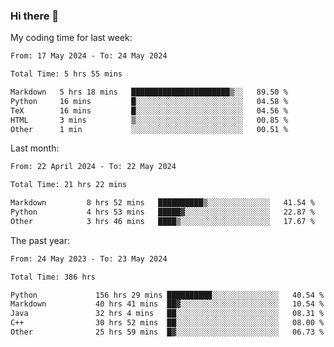 ### Hi there 👋

My coding time for last week:

<!--START_SECTION:week-->

```txt
From: 17 May 2024 - To: 24 May 2024

Total Time: 5 hrs 55 mins

Markdown   5 hrs 18 mins   ██████████████████████▒░░   89.50 %
Python     16 mins         █░░░░░░░░░░░░░░░░░░░░░░░░   04.58 %
TeX        16 mins         █░░░░░░░░░░░░░░░░░░░░░░░░   04.56 %
HTML       3 mins          ▒░░░░░░░░░░░░░░░░░░░░░░░░   00.85 %
Other      1 min           ░░░░░░░░░░░░░░░░░░░░░░░░░   00.51 %
```

<!--END_SECTION:week-->

Last month:

<!--START_SECTION:month-->

```txt
From: 22 April 2024 - To: 22 May 2024

Total Time: 21 hrs 22 mins

Markdown         8 hrs 52 mins   ██████████▒░░░░░░░░░░░░░░   41.54 %
Python           4 hrs 53 mins   █████▓░░░░░░░░░░░░░░░░░░░   22.87 %
Other            3 hrs 46 mins   ████▒░░░░░░░░░░░░░░░░░░░░   17.67 %
```

<!--END_SECTION:month-->

The past year:

<!--START_SECTION:year-->

```txt
From: 24 May 2023 - To: 23 May 2024

Total Time: 386 hrs

Python             156 hrs 29 mins ██████████░░░░░░░░░░░░░░░   40.54 %
Markdown           40 hrs 41 mins  ██▓░░░░░░░░░░░░░░░░░░░░░░   10.54 %
Java               32 hrs 4 mins   ██░░░░░░░░░░░░░░░░░░░░░░░   08.31 %
C++                30 hrs 52 mins  ██░░░░░░░░░░░░░░░░░░░░░░░   08.00 %
Other              25 hrs 59 mins  █▓░░░░░░░░░░░░░░░░░░░░░░░   06.73 %
```

<!--END_SECTION:year-->
